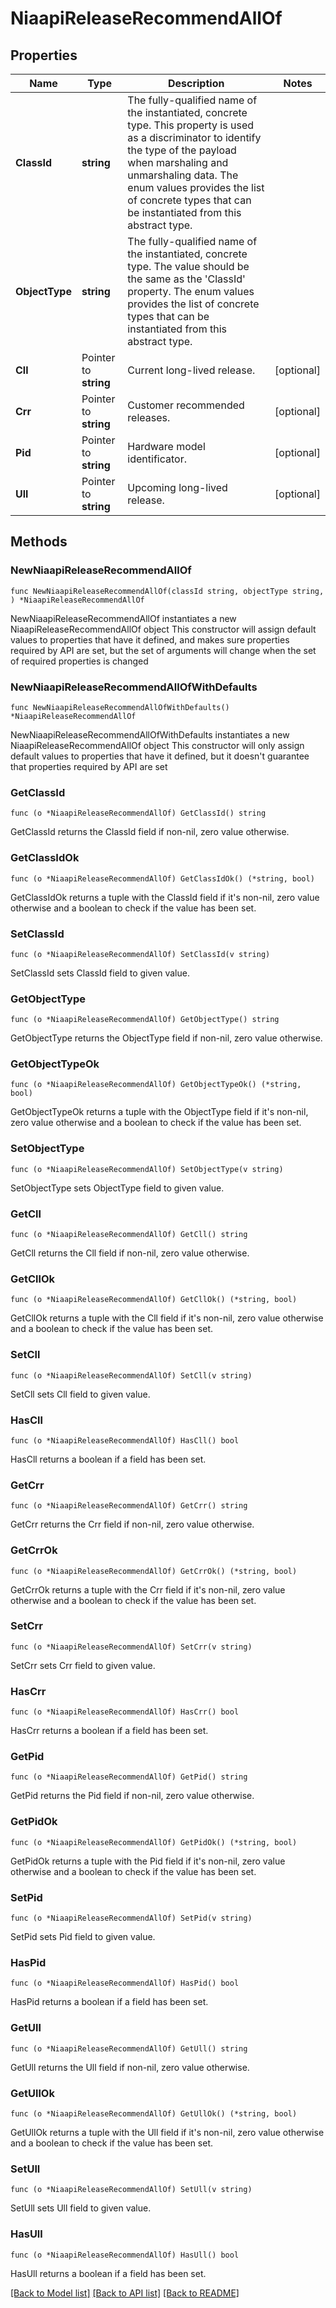 # NiaapiReleaseRecommendAllOf

## Properties

Name | Type | Description | Notes
------------ | ------------- | ------------- | -------------
**ClassId** | **string** | The fully-qualified name of the instantiated, concrete type. This property is used as a discriminator to identify the type of the payload when marshaling and unmarshaling data. The enum values provides the list of concrete types that can be instantiated from this abstract type. | 
**ObjectType** | **string** | The fully-qualified name of the instantiated, concrete type. The value should be the same as the &#39;ClassId&#39; property. The enum values provides the list of concrete types that can be instantiated from this abstract type. | 
**Cll** | Pointer to **string** | Current long-lived release. | [optional] 
**Crr** | Pointer to **string** | Customer recommended releases. | [optional] 
**Pid** | Pointer to **string** | Hardware model identificator. | [optional] 
**Ull** | Pointer to **string** | Upcoming long-lived release. | [optional] 

## Methods

### NewNiaapiReleaseRecommendAllOf

`func NewNiaapiReleaseRecommendAllOf(classId string, objectType string, ) *NiaapiReleaseRecommendAllOf`

NewNiaapiReleaseRecommendAllOf instantiates a new NiaapiReleaseRecommendAllOf object
This constructor will assign default values to properties that have it defined,
and makes sure properties required by API are set, but the set of arguments
will change when the set of required properties is changed

### NewNiaapiReleaseRecommendAllOfWithDefaults

`func NewNiaapiReleaseRecommendAllOfWithDefaults() *NiaapiReleaseRecommendAllOf`

NewNiaapiReleaseRecommendAllOfWithDefaults instantiates a new NiaapiReleaseRecommendAllOf object
This constructor will only assign default values to properties that have it defined,
but it doesn't guarantee that properties required by API are set

### GetClassId

`func (o *NiaapiReleaseRecommendAllOf) GetClassId() string`

GetClassId returns the ClassId field if non-nil, zero value otherwise.

### GetClassIdOk

`func (o *NiaapiReleaseRecommendAllOf) GetClassIdOk() (*string, bool)`

GetClassIdOk returns a tuple with the ClassId field if it's non-nil, zero value otherwise
and a boolean to check if the value has been set.

### SetClassId

`func (o *NiaapiReleaseRecommendAllOf) SetClassId(v string)`

SetClassId sets ClassId field to given value.


### GetObjectType

`func (o *NiaapiReleaseRecommendAllOf) GetObjectType() string`

GetObjectType returns the ObjectType field if non-nil, zero value otherwise.

### GetObjectTypeOk

`func (o *NiaapiReleaseRecommendAllOf) GetObjectTypeOk() (*string, bool)`

GetObjectTypeOk returns a tuple with the ObjectType field if it's non-nil, zero value otherwise
and a boolean to check if the value has been set.

### SetObjectType

`func (o *NiaapiReleaseRecommendAllOf) SetObjectType(v string)`

SetObjectType sets ObjectType field to given value.


### GetCll

`func (o *NiaapiReleaseRecommendAllOf) GetCll() string`

GetCll returns the Cll field if non-nil, zero value otherwise.

### GetCllOk

`func (o *NiaapiReleaseRecommendAllOf) GetCllOk() (*string, bool)`

GetCllOk returns a tuple with the Cll field if it's non-nil, zero value otherwise
and a boolean to check if the value has been set.

### SetCll

`func (o *NiaapiReleaseRecommendAllOf) SetCll(v string)`

SetCll sets Cll field to given value.

### HasCll

`func (o *NiaapiReleaseRecommendAllOf) HasCll() bool`

HasCll returns a boolean if a field has been set.

### GetCrr

`func (o *NiaapiReleaseRecommendAllOf) GetCrr() string`

GetCrr returns the Crr field if non-nil, zero value otherwise.

### GetCrrOk

`func (o *NiaapiReleaseRecommendAllOf) GetCrrOk() (*string, bool)`

GetCrrOk returns a tuple with the Crr field if it's non-nil, zero value otherwise
and a boolean to check if the value has been set.

### SetCrr

`func (o *NiaapiReleaseRecommendAllOf) SetCrr(v string)`

SetCrr sets Crr field to given value.

### HasCrr

`func (o *NiaapiReleaseRecommendAllOf) HasCrr() bool`

HasCrr returns a boolean if a field has been set.

### GetPid

`func (o *NiaapiReleaseRecommendAllOf) GetPid() string`

GetPid returns the Pid field if non-nil, zero value otherwise.

### GetPidOk

`func (o *NiaapiReleaseRecommendAllOf) GetPidOk() (*string, bool)`

GetPidOk returns a tuple with the Pid field if it's non-nil, zero value otherwise
and a boolean to check if the value has been set.

### SetPid

`func (o *NiaapiReleaseRecommendAllOf) SetPid(v string)`

SetPid sets Pid field to given value.

### HasPid

`func (o *NiaapiReleaseRecommendAllOf) HasPid() bool`

HasPid returns a boolean if a field has been set.

### GetUll

`func (o *NiaapiReleaseRecommendAllOf) GetUll() string`

GetUll returns the Ull field if non-nil, zero value otherwise.

### GetUllOk

`func (o *NiaapiReleaseRecommendAllOf) GetUllOk() (*string, bool)`

GetUllOk returns a tuple with the Ull field if it's non-nil, zero value otherwise
and a boolean to check if the value has been set.

### SetUll

`func (o *NiaapiReleaseRecommendAllOf) SetUll(v string)`

SetUll sets Ull field to given value.

### HasUll

`func (o *NiaapiReleaseRecommendAllOf) HasUll() bool`

HasUll returns a boolean if a field has been set.


[[Back to Model list]](../README.md#documentation-for-models) [[Back to API list]](../README.md#documentation-for-api-endpoints) [[Back to README]](../README.md)


